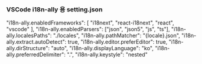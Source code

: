 ### VSCode i18n-ally 용 setting.json

"i18n-ally.enabledFrameworks": [
"i18next",
"react-i18next",
"react",
"vscode"
],
"i18n-ally.enabledParsers": ["json", "json5", "js", "ts"],
"i18n-ally.localesPaths": "./locales",
"i18n-ally.pathMatcher": "{locale}.json",
"i18n-ally.extract.autoDetect": true,
"i18n-ally.editor.preferEditor": true,
"i18n-ally.dirStructure": "auto",
"i18n-ally.displayLanguage": "ko",
"i18n-ally.preferredDelimiter": ".",
"i18n-ally.keystyle": "nested"
